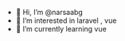 - 👋 Hi, I’m @narsaabg
- 👀 I’m interested in laravel , vue 
- 🌱 I’m currently learning vue

<!---
narsaabg/narsaabg is a ✨ special ✨ repository because its `README.md` (this file) appears on your GitHub profile.
You can click the Preview link to take a look at your changes.
--->
